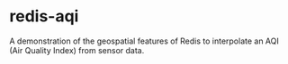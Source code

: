 # redis-aqi
A demonstration of the geospatial features of Redis to interpolate an AQI (Air Quality Index) from sensor data.

